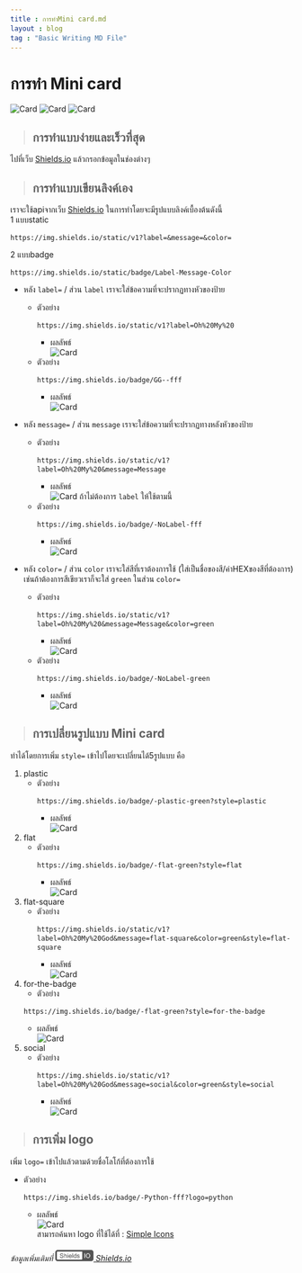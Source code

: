 ```yaml
---
title : การทำMini card.md
layout : blog
tag : "Basic Writing MD File"
---
```

# การทำ Mini card
![Card](https://camo.githubusercontent.com/cb03632a6ba62c08040cb0738d5dc17eb927daeacff1f1d2668a74a7f976d709/68747470733a2f2f696d672e736869656c64732e696f2f62616467652f426f737a475465632d6666666666663f7374796c653d666c6174266c6f676f3d676974687562266c6f676f436f6c6f723d303030)
![Card](https://img.shields.io/badge/HTML-ffffff?style=flat&logo=html5&logoColor=E34F26)
![Card](https://img.shields.io/badge/CSS-ffffff?style=flat&logo=css3&logoColor=1572B6)
> ## การทำแบบง่ายและเร็วที่สุด
  ไปที่เว็บ [Shields.io](https://shields.io/) แล้วกรอกข้อมูลในช่องต่างๆ


> ## การทำแบบเขียนลิงค์เอง
  เราจะใช้apiจากเว็บ [Shields.io](https://shields.io/) ในการทำโดยจะมีรูปแบบลิงค์เบื้องต้นดังนี้ <br>
  1 แบบstatic
  ```
  https://img.shields.io/static/v1?label=&message=&color=
  ```
  2 แบบbadge
  ```
  https://img.shields.io/static/badge/Label-Message-Color
  ```
  + หลัง ```label=``` / ส่วน ```label``` เราจะใส่ข้อความที่จะปรากฏทางหัวของป้าย
    + ตัวอย่าง
      ```
      https://img.shields.io/static/v1?label=Oh%20My%20
      ```
      + ผลลัพธ์ <br>
        ![Card](https://img.shields.io/static/v1?label=Oh%20My%20)
    + ตัวอย่าง
      ```
      https://img.shields.io/badge/GG--fff
      ```
      + ผลลัพธ์ <br>
        ![Card](https://img.shields.io/badge/GG--fff)

  + หลัง ```message=``` / ส่วน ```message``` เราจะใส่ข้อความที่จะปรากฏทางหลังหัวของป้าย
    + ตัวอย่าง
      ```
      https://img.shields.io/static/v1?label=Oh%20My%20&message=Message
      ```
      + ผลลัพธ์ <br>
        ![Card](https://img.shields.io/static/v1?label=Oh%20My%20&message=Message)
    ถ้าไม่ต้องการ ```label``` ให้ใช้ตามนี้
    + ตัวอย่าง
      ```
      https://img.shields.io/badge/-NoLabel-fff
      ```
      + ผลลัพธ์ <br>
        ![Card](https://img.shields.io/badge/-NoLabel-fff) 
       
  + หลัง ```color=``` / ส่วน ```color``` เราจะใส่สีที่เราต้องการใช้ (ใส่เป็นชื่อของสี/ค่าHEXของสีที่ต้องการ) เช่นถ้าต้องการสีเขียวเราก็จะใส่ ```green``` ในส่วน ```color=```
    + ตัวอย่าง
      ```
      https://img.shields.io/static/v1?label=Oh%20My%20&message=Message&color=green
      ```
      + ผลลัพธ์ <br>
        ![Card](https://img.shields.io/static/v1?label=Oh%20My%20&message=Message&color=green)
    + ตัวอย่าง
      ```
      https://img.shields.io/badge/-NoLabel-green
      ```
      + ผลลัพธ์ <br>
        ![Card](https://img.shields.io/badge/-NoLabel-green)
      
      

> ## การเปลี่ยนรูปแบบ Mini card
  ทำได้โดยการเพิ่ม  ```style=``` เข้าไปโดยจะเปลี่ยนได้5รูปแบบ คือ
  1. plastic
     + ตัวอย่าง
       ```
       https://img.shields.io/badge/-plastic-green?style=plastic
       ```
       + ผลลัพธ์ <br>
         ![Card](https://img.shields.io/badge/-plastic-green?style=plastic)
  2. flat
     + ตัวอย่าง
       ```
       https://img.shields.io/badge/-flat-green?style=flat
       ```
       + ผลลัพธ์ <br>
         ![Card](https://img.shields.io/badge/-flat-green?style=flat)
  3. flat-square
     + ตัวอย่าง
        ```
        https://img.shields.io/static/v1?label=Oh%20My%20God&message=flat-square&color=green&style=flat-square
        ```
        + ผลลัพธ์ <br>
          ![Card](https://img.shields.io/static/v1?label=Oh%20My%20God&message=flat-square&color=green&style=flat-square)
  4. for-the-badge
      + ตัวอย่าง
      ```
      https://img.shields.io/badge/-flat-green?style=for-the-badge
      ```
        + ผลลัพธ์ <br>
          ![Card](https://img.shields.io/badge/-for%20the%20badge-green?style=for-the-badge)
  5. social
     + ตัวอย่าง
        ```
        https://img.shields.io/static/v1?label=Oh%20My%20God&message=social&color=green&style=social
        ```
        + ผลลัพธ์ <br>
          ![Card](https://img.shields.io/static/v1?label=Oh%20My%20God&message=social&color=green&style=social)

  
> ## การเพิ่ม logo 
   เพิ่ม  ```logo=``` เข้าไปแล้วตามด้วยชื่อโลโก้ที่ต้องการใช้
   + ตัวอย่าง
     ```
     https://img.shields.io/badge/-Python-fff?logo=python
     ```
     + ผลลัพธ์ <br>
       ![Card](https://img.shields.io/badge/-Python-fff?logo=python) <br>
     สามารถค้นหา logo ที่ใช้ได้ที่ : [Simple Icons](https://simpleicons.org/)
  
  
###### ข้อมูลเพิ่มเติมที่ [<img height="20px" src="https://raw.githubusercontent.com/badges/shields/master/readme-logo.svg" /> Shields.io](https://shields.io/)
  
  
  
